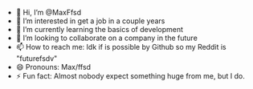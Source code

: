 - 👋 Hi, I’m @MaxFfsd
- 👀 I’m interested in get a job in a couple years
- 🌱 I’m currently learning the basics of development
- 💞️ I’m looking to collaborate on a company in the future
- 📫 How to reach me: Idk if is possible by Github so my Reddit is "futurefsdv"
- 😄 Pronouns: Max/ffsd
- ⚡ Fun fact: Almost nobody expect something huge from me, but I do.

<!---
MaxFfsd/MaxFfsd is a ✨ special ✨ repository because its `README.md` (this file) appears on your GitHub profile.
You can click the Preview link to take a look at your changes.
--->
